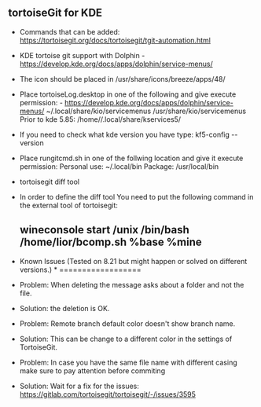 tortoiseGit for KDE
--------------------
* Commands that can be added: https://tortoisegit.org/docs/tortoisegit/tgit-automation.html
* KDE tortoise git support with Dolphin - https://develop.kde.org/docs/apps/dolphin/service-menus/
* The icon should be placed in /usr/share/icons/breeze/apps/48/
* Place tortoiseLog.desktop in one of the following and give execute permission: - https://develop.kde.org/docs/apps/dolphin/service-menus/
    ~/.local/share/kio/servicemenus
    /usr/share/kio/servicemenus
    Prior to kde 5.85:
    /home/<user>/.local/share/kservices5/
* If you need to check what kde version you have type:
kf5-config --version
* Place rungitcmd.sh in one of the follwing location and give it execute permission:
    Personal use: ~/.local/bin
    Package: /usr/local/bin
* tortoisegit diff tool
* In order to define the diff tool You need to put the following command in the external tool of tortoisegit:
   ## wineconsole start /unix /bin/bash /home/lior/bcomp.sh %base %mine ##


* Known Issues (Tested on 8.21 but might happen or solved on different versions.) *
==================
* Problem: When deleting the message asks about a folder and not the file.
* Solution: the deletion is OK.

* Problem: Remote branch default color doesn't show branch name.
* Solution: This can be change to a different color in the settings of TortoiseGit.

* Problem: In case you have the same file name with different casing make sure to pay attention before commiting
* Solution: Wait for a fix for the issues: https://gitlab.com/tortoisegit/tortoisegit/-/issues/3595
